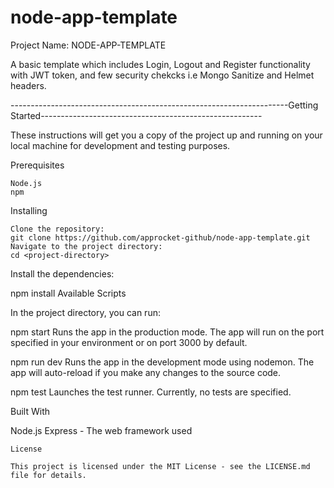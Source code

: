 # node-app-template



Project Name: NODE-APP-TEMPLATE

A basic template which includes Login, Logout and Register functionality with JWT token, and few security chekcks i.e Mongo Sanitize and Helmet headers. 

---------------------------------------------------------------------Getting Started-------------------------------------------------------

These instructions will get you a copy of the project up and running on your local machine for development and testing purposes.

Prerequisites

`````````
Node.js
npm

`````````
Installing

`````````
Clone the repository:
git clone https://github.com/approcket-github/node-app-template.git
Navigate to the project directory:
cd <project-directory>

`````````
Install the dependencies:

npm install
Available Scripts

In the project directory, you can run:

npm start
Runs the app in the production mode. The app will run on the port specified in your environment or on port 3000 by default.

npm run dev
Runs the app in the development mode using nodemon. The app will auto-reload if you make any changes to the source code.

npm test
Launches the test runner. Currently, no tests are specified.

Built With

Node.js
Express - The web framework used

`````````
License

This project is licensed under the MIT License - see the LICENSE.md file for details.

`````````